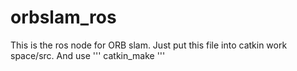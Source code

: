 # orbslam_ros

This is the ros node for ORB slam. Just put this file into catkin work space/src. And use
'''
catkin_make
'''
